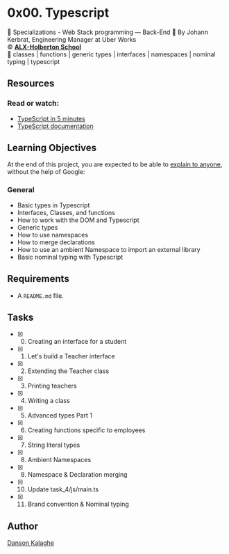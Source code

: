 # 0x00. Typescript
:open_file_folder: Specializations - Web Stack programming ― Back-End
:bust_in_silhouette: By Johann Kerbrat, Engineering Manager at Uber Works  
:copyright: **[ALX-Holberton School](https://alx-intranet.hbtn.io/)**  
:bookmark: classes | functions | generic types | interfaces | namespaces | nominal typing | typescript

## Resources
### Read or watch:
* [TypeScript in 5 minutes](https://www.typescriptlang.org/docs/handbook/typescript-in-5-minutes.html)
* [TypeScript documentation](https://www.typescriptlang.org/docs/handbook/basic-types.html)

## Learning Objectives
At the end of this project, you are expected to be able to [explain to anyone](https://fs.blog/2012/04/feynman-technique/), without the help of Google:
### General
* Basic types in Typescript
* Interfaces, Classes, and functions
* How to work with the DOM and Typescript
* Generic types
* How to use namespaces
* How to merge declarations
* How to use an ambient Namespace to import an external library
* Basic nominal typing with Typescript

## Requirements
* A ```README.md``` file.

## Tasks
* [x] 0. Creating an interface for a student
* [x] 1. Let's build a Teacher interface
* [x] 2. Extending the Teacher class
* [x] 3. Printing teachers
* [x] 4. Writing a class
* [x] 5. Advanced types Part 1
* [x] 6. Creating functions specific to employees
* [x] 7. String literal types
* [x] 8. Ambient Namespaces
* [x] 9. Namespace & Declaration merging
* [x] 10. Update task_4/js/main.ts
* [x] 11. Brand convention & Nominal typing

## Author
[Danson Kalaghe](https://www.github.com/lowercaselife)
